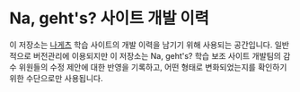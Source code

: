 # Na, geht's? 사이트 개발 이력

이 저장소는 [나게츠](https://www.nagehts.org) 학습 사이트의 개발 이력을 남기기 위해 사용되는 공간입니다. 일반적으로 버전관리에 이용되지만 이 저장소는 Na, geht's? 학습 보조 사이트 개발팀의 감수 위원들의 수정 제안에 대한 반영을 기록하고, 어떤 형태로 변화되었는지를 확인하기 위한 수단으로만 사용됩니다.